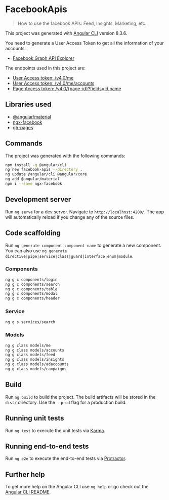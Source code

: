 # FacebookApis

> How to use the facebook APIs: Feed, Insights, Marketing, etc.

This project was generated with [Angular CLI](https://github.com/angular/angular-cli) version 8.3.6.

You need to generate a User Access Token to get all the information of your accounts:

* [Facebook Graph API Explorer](https://developers.facebook.com/tools/explorer/)

The endpoints used in this project are:

* [User Access token: /v4.0/me](https://graph.facebook.com/v4.0/me?access_token=)
* [User Access token: /v4.0/me/accounts](https://graph.facebook.com/v4.0/me/accounts?access_token=)
* [Page Access token: /v4.0/{page-id}?fields=id,name](https://graph.facebook.com/v4.0/{page-id}?fields=id,name)

## Libraries used

* [@angular/material](https://material.angular.io)
* [ngx-facebook](https://github.com/zyra/ngx-facebook)
* [gh-pages](https://www.npmjs.com/package/gh-pages)

## Commands

The project was generated with the following commands:

```bash
npm install -g @angular/cli
ng new facebook-apis --directory .
ng update @angular/cli @angular/core
ng add @angular/material
npm i --save ngx-facebook
```

## Development server

Run `ng serve` for a dev server. Navigate to `http://localhost:4200/`. The app will automatically reload if you change any of the source files.

## Code scaffolding

Run `ng generate component component-name` to generate a new component. You can also use `ng generate directive|pipe|service|class|guard|interface|enum|module`.

### Components

```bash
ng g c components/login
ng g c components/search
ng g c components/table
ng g c components/modal
ng g c components/header
```

### Service

```bash
ng g s services/search
```

### Models

```bash
ng g class models/me
ng g class models/accounts
ng g class models/feed
ng g class models/insights
ng g class models/adaccounts
ng g class models/campaigns
```

## Build

Run `ng build` to build the project. The build artifacts will be stored in the `dist/` directory. Use the `--prod` flag for a production build.

## Running unit tests

Run `ng test` to execute the unit tests via [Karma](https://karma-runner.github.io).

## Running end-to-end tests

Run `ng e2e` to execute the end-to-end tests via [Protractor](http://www.protractortest.org/).

## Further help

To get more help on the Angular CLI use `ng help` or go check out the [Angular CLI README](https://github.com/angular/angular-cli/blob/master/README.md).
